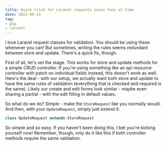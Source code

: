 ```yaml
---
title: Quick trick for Laravel requests saves tons of time
date: 2022-09-14
tag:
- php
- laravel
---
```

I love Laravel request classes for validation. You should be using these whenever you can! But sometimes, writing the rules seems redundant between store and update. There's a quick fix, though.

<!--more-->

First of all, let's set the stage. This works for store and update methods for a simple CRUD controller.  If you're using something like an api resource controller with patch on individual fields instead, this doesn't work as well.  Here's the deal - with our setup, we actually want both store and update to have the same rules of validation (everything that is checked and required is the same).  Likely our create and edit forms look similar - maybe even sharing a partial - with the edit filling in default values.

So what do we do? Simple - make the `StoreRequest` like you normally would. And then, with your `UpdateRequest`, simply just extend it:

```php
class UpdateRequest extends StoreRequest
```

So simple and so easy. If you haven't been doing this, I bet you're kicking yourself now!  Remember, though, only do it like this if both controller methods require the same validation.